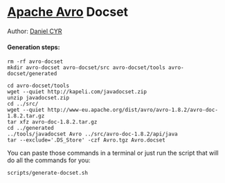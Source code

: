 [Apache Avro][1] Docset
================

Author: [Daniel CYR][2]

#### Generation steps:

```
rm -rf avro-docset
mkdir avro-docset avro-docset/src avro-docset/tools avro-docset/generated

cd avro-docset/tools
wget --quiet http://kapeli.com/javadocset.zip
unzip javadocset.zip
cd ../src/ 
wget --quiet http://www-eu.apache.org/dist/avro/avro-1.8.2/avro-doc-1.8.2.tar.gz
tar xfz avro-doc-1.8.2.tar.gz
cd ../generated
../tools/javadocset Avro ../src/avro-doc-1.8.2/api/java
tar --exclude='.DS_Store' -czf Avro.tgz Avro.docset
```

You can paste those commands in a terminal or just run the script that
will do all the commands for you:

```
scripts/generate-docset.sh
```

[1]: https://avro.apache.org/
[2]: https://github.com/danielccyr

